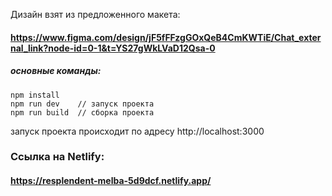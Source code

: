Дизайн взят из предложенного макета:
#### https://www.figma.com/design/jF5fFFzgGOxQeB4CmKWTiE/Chat_external_link?node-id=0-1&t=YS27gWkLVaD12Qsa-0

##### основные команды:
``` 
npm install
npm run dev    // запуск проекта
npm run build  // сборка проекта
```
запуск проекта происходит по адресу http://localhost:3000

### Ссылка на Netlify:

#### https://resplendent-melba-5d9dcf.netlify.app/

